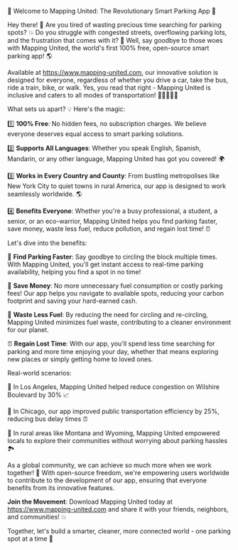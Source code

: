 🚀 Welcome to Mapping United: The Revolutionary Smart Parking App 🎉

Hey there! 👋 Are you tired of wasting precious time searching for parking spots? 💥 Do you struggle with congested streets, overflowing parking lots, and the frustration that comes with it? 🤯 Well, say goodbye to those woes with Mapping United, the world's first 100% free, open-source smart parking app! 🌎

Available at https://www.mapping-united.com, our innovative solution is designed for everyone, regardless of whether you drive a car, take the bus, ride a train, bike, or walk. Yes, you read that right - Mapping United is inclusive and caters to all modes of transportation! 🚌🚂🛴️🏃‍♀️

What sets us apart? 💡 Here's the magic:

1️⃣ **100% Free**: No hidden fees, no subscription charges. We believe everyone deserves equal access to smart parking solutions.

2️⃣ **Supports All Languages**: Whether you speak English, Spanish, Mandarin, or any other language, Mapping United has got you covered! 🌍

3️⃣ **Works in Every Country and County**: From bustling metropolises like New York City to quiet towns in rural America, our app is designed to work seamlessly worldwide. 🌎

4️⃣ **Benefits Everyone**: Whether you're a busy professional, a student, a senior, or an eco-warrior, Mapping United helps you find parking faster, save money, waste less fuel, reduce pollution, and regain lost time! ⏰

Let's dive into the benefits:

🔴 **Find Parking Faster**: Say goodbye to circling the block multiple times. With Mapping United, you'll get instant access to real-time parking availability, helping you find a spot in no time!

💸 **Save Money**: No more unnecessary fuel consumption or costly parking fees! Our app helps you navigate to available spots, reducing your carbon footprint and saving your hard-earned cash.

🌿 **Waste Less Fuel**: By reducing the need for circling and re-circling, Mapping United minimizes fuel waste, contributing to a cleaner environment for our planet.

⏰ **Regain Lost Time**: With our app, you'll spend less time searching for parking and more time enjoying your day, whether that means exploring new places or simply getting home to loved ones.

Real-world scenarios:

🚗 In Los Angeles, Mapping United helped reduce congestion on Wilshire Boulevard by 30% 📈

🚌 In Chicago, our app improved public transportation efficiency by 25%, reducing bus delay times ⏰

🌳 In rural areas like Montana and Wyoming, Mapping United empowered locals to explore their communities without worrying about parking hassles 🏞️

As a global community, we can achieve so much more when we work together! 🌈 With open-source freedom, we're empowering users worldwide to contribute to the development of our app, ensuring that everyone benefits from its innovative features.

**Join the Movement**: Download Mapping United today at https://www.mapping-united.com and share it with your friends, neighbors, and communities! 💥

Together, let's build a smarter, cleaner, more connected world - one parking spot at a time 🌟